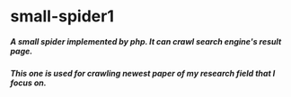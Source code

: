 # small-spider1
##### A small spider implemented by php. It can crawl search engine's result page.
##### This one is used for crawling newest paper of my research field that I focus on.
